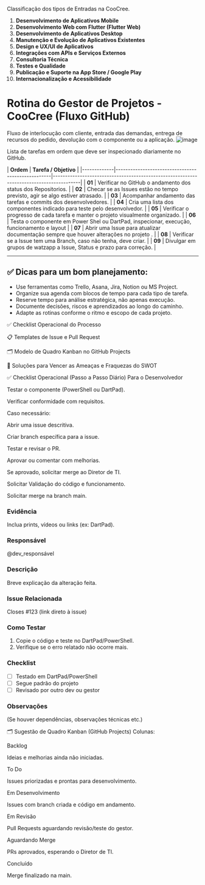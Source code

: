 Classificação dos tipos de Entradas na CooCree.

1. **Desenvolvimento de Aplicativos Mobile**
2. **Desenvolvimento Web com Flutter (Flutter Web)**
3. **Desenvolvimento de Aplicativos Desktop**
4. **Manutenção e Evolução de Aplicativos Existentes**
5. **Design e UX/UI de Aplicativos**
6. **Integrações com APIs e Serviços Externos**
7. **Consultoria Técnica**
8. **Testes e Qualidade**
9. **Publicação e Suporte na App Store / Google Play**
10. **Internacionalização e Acessibilidade**


# Rotina do Gestor de Projetos - CooCree (Fluxo GitHub)

Fluxo de interlocução com cliente, entrada das demandas, entrega de recursos do pedido, devolução com o componente ou a aplicação.
![image](https://github.com/user-attachments/assets/daf73c0e-0c35-4631-879f-25bf67f01eb2)



Lista de tarefas em ordem que deve ser inspecionado diariamente no GitHub.

| **Ordem**   | **Tarefa / Objetivo**                                                                |
|-------------|---------------------------------------------------|-----------------------------------------------------------------------------------------|
| **01**      | Verificar no GitHub o andamento dos status dos Repositorios.                            |
| **02**      | Checar se as Issues estão no tempo previsto, agir se algo estiver atrasado.            |
| **03**      | Acompanhar andamento das tarefas e commits dos desenvolvedores.                         |
| **04**      | Cria uma lista dos componentes indicado para teste pelo desenvolvedor.                  |
| **05**      | Verificar o progresso de cada tarefa e manter o projeto visualmente organizado.         |
| **06**      | Testa o componente em Power Shel ou DartPad, inspecionar, execução, funcionamento e layout  |
| **07**      | Abrir uma Issue para atualizar documentação sempre que houver alterações no projeto .   |
| **08**      | Verificar se a Issue tem uma Branch, caso não tenha, deve criar.                        |
| **09**      | Divulgar em grupos de watzapp a Issue, Status e prazo para correção.                    |








---

## ✅ Dicas para um bom planejamento:

- Use ferramentas como Trello, Asana, Jira, Notion ou MS Project.
- Organize sua agenda com blocos de tempo para cada tipo de tarefa.
- Reserve tempo para análise estratégica, não apenas execução.
- Documente decisões, riscos e aprendizados ao longo do caminho.
- Adapte as rotinas conforme o ritmo e escopo de cada projeto.







✅ Checklist Operacional do Processo

📋 Templates de Issue e Pull Request

🗂️ Modelo de Quadro Kanban no GitHub Projects

🔧 Soluções para Vencer as Ameaças e Fraquezas do SWOT

✅ Checklist Operacional (Passo a Passo Diário)
Para o Desenvolvedor

 Testar o componente (PowerShell ou DartPad).

 Verificar conformidade com requisitos.

 Caso necessário:

 Abrir uma issue descritiva.

 Criar branch específica para a issue.

 Testar e revisar o PR.

 Aprovar ou comentar com melhorias.

 Se aprovado, solicitar merge ao Diretor de TI.

Solicitar Validação do código e funcionamento.

Solicitar merge na branch main.

### Evidência
Inclua prints, vídeos ou links (ex: DartPad).

### Responsável
@dev_responsável

### Descrição
Breve explicação da alteração feita.

### Issue Relacionada
Closes #123 (link direto à issue)

### Como Testar
1. Copie o código e teste no DartPad/PowerShell.
2. Verifique se o erro relatado não ocorre mais.

### Checklist
- [ ] Testado em DartPad/PowerShell
- [ ] Segue padrão do projeto
- [ ] Revisado por outro dev ou gestor

### Observações
(Se houver dependências, observações técnicas etc.)


🗂️ Sugestão de Quadro Kanban (GitHub Projects)
Colunas:

Backlog

Ideias e melhorias ainda não iniciadas.

To Do

Issues priorizadas e prontas para desenvolvimento.

Em Desenvolvimento

Issues com branch criada e código em andamento.

Em Revisão

Pull Requests aguardando revisão/teste do gestor.

Aguardando Merge

PRs aprovados, esperando o Diretor de TI.

Concluído

Merge finalizado na main.
